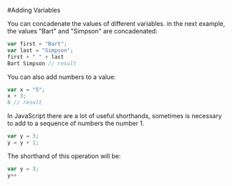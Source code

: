 #Adding Variables

You can concadenate the values of different variables. in the next example, the values "Bart" and "Simpson" are concadenated:

```javascript
var first = "Bart";
var last = "Simpson";
first + " " + last
Bart Simpson // result
```

You can also add numbers to a value:

```javascript
var x = "5";
x + 3;
8 // result
```

In JavaScript there are a lot of useful shorthands, sometimes is necessary to add to a sequence of numbers the number 1.

```javascript
var y = 3;
y = y + 1;
```
The shorthand of this operation will be:

```javascript
var y = 3;
y++
```
